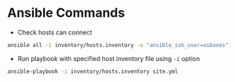 # Ansible Commands

- Check hosts can connect
```bash
ansible all -i inventory/hosts.inventory -e "ansible_ssh_user=osboxes" --ask-pass -m ping
```

- Run playbook with specified host inventory file using `-i`  option
```bash
ansible-playbook -i inventory/hosts.inventory site.yml
```